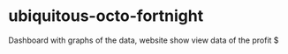 # ubiquitous-octo-fortnight

Dashboard with graphs of the data, website show view data of the profit $
